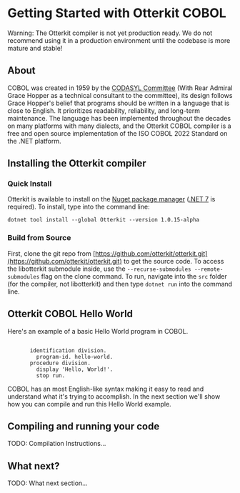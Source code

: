 # Getting Started with Otterkit COBOL

Warning: The Otterkit compiler is not yet production ready. We do not recommend using it in a production environment until the codebase is more mature and stable!

## About

COBOL was created in 1959 by the [CODASYL Committee](https://en.wikipedia.org/wiki/CODASYL) (With Rear Admiral Grace Hopper as a technical consultant to the committee), its design follows Grace Hopper's belief that programs should be written in a language that is close to English. It prioritizes readability, reliability, and long-term maintenance. The language has been implemented throughout the decades on many platforms with many dialects, and the Otterkit COBOL compiler is a free and open source implementation of the ISO COBOL 2022 Standard on the .NET platform.

## Installing the Otterkit compiler

### Quick Install

Otterkit is available to install on the [Nuget package manager](https://www.nuget.org/packages/Otterkit/) ([.NET 7](https://dotnet.microsoft.com/en-us/download/dotnet/7.0) is required). To install, type into the command line:
```
dotnet tool install --global Otterkit --version 1.0.15-alpha
```

### Build from Source

First, clone the git repo from [https://github.com/otterkit/otterkit.git](https://github.com/otterkit/otterkit.git) to get the source code. To access the libotterkit submodule inside, use the `--recurse-submodules --remote-submodules` flag on the clone command. To run, navigate into the `src` folder (for the compiler, not libotterkit) and then type `dotnet run` into the command line.

## Otterkit COBOL Hello World

Here's an example of a basic Hello World program in COBOL.

```cobol

       identification division.
         program-id. hello-world.
       procedure division.
         display 'Hello, World!'.
         stop run.

```

COBOL has an most English-like syntax making it easy to read and
understand what it's trying to accomplish. In the next section
we'll show how you can compile and run this Hello World example.

## Compiling and running your code

TODO: Compilation Instructions...

## What next?

TODO: What next section...
